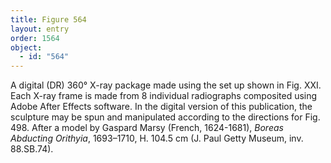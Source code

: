 ```yaml
---
title: Figure 564
layout: entry
order: 1564
object:
  - id: "564"
---
```


A digital (DR) 360° X-ray package made using the set up shown in Fig. XXI.  Each X-ray frame is made from 8 individual radiographs composited using Adobe After Effects software. In the digital version of this publication, the sculpture may be spun and manipulated according to the directions for Fig. 498. After a model by Gaspard Marsy (French, 1624-1681), *Boreas Abducting Orithyia*, 1693–1710, H. 104.5 cm (J. Paul Getty Museum, inv. 88.SB.74).
